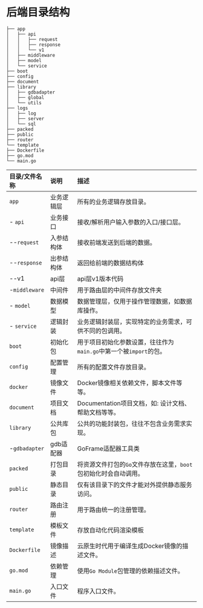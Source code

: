 # 后端目录结构

```shell 
├── app
│   ├── api
│   │   ├── request
│   │   ├── response
│   │   └── v1
│   ├── middleware
│   ├── model
│   └── service
├── boot
├── config
├── document
├── library
│   ├── gdbadapter
│   ├── global
│   └── utils
├── logs
│   ├── log
│   ├── server
│   └── sql
├── packed
├── public
├── router
└── template
├── Dockerfile
├── go.mod
└── main.go
```
| 目录/文件名称 | 说明       | 描述                                                         |
| :------------ | :--------- | :----------------------------------------------------------- |
| `app`         | 业务逻辑层 | 所有的业务逻辑存放目录。                                     |
| - `api`       | 业务接口   | 接收/解析用户输入参数的入口/接口层。                         |
| --`request`   | 入参结构体 | 接收前端发送到后端的数据。                                   |
| --`response`  | 出参结构体 | 返回给前端的数据结构体                                       |
| --v1          | api层      | api层v1版本代码                                              |
| -`middleware` | 中间件     | 用于路由层的中间件存放文件夹                                 |
| - `model`     | 数据模型   | 数据管理层，仅用于操作管理数据，如数据库操作。               |
| - `service`   | 逻辑封装   | 业务逻辑封装层，实现特定的业务需求，可供不同的包调用。       |
| `boot`        | 初始化包   | 用于项目初始化参数设置，往往作为`main.go`中第一个被`import`的包。 |
| `config`      | 配置管理   | 所有的配置文件存放目录。                                     |
| `docker`      | 镜像文件   | Docker镜像相关依赖文件，脚本文件等等。                       |
| `document`    | 项目文档   | Documentation项目文档，如: 设计文档、帮助文档等等。          |
| `library`     | 公共库包   | 公共的功能封装包，往往不包含业务需求实现。                   |
| -`gdbadapter` | gdb适配器  | GoFrame适配器工具类                                          |
| `packed`      | 打包目录   | 将资源文件打包的`Go`文件存放在这里，`boot`包初始化时会自动调用。 |
| `public`      | 静态目录   | 仅有该目录下的文件才能对外提供静态服务访问。                 |
| `router`      | 路由注册   | 用于路由统一的注册管理。                                     |
| `template`    | 模板文件   | 存放自动化代码渲染模板                                       |
| `Dockerfile`  | 镜像描述   | 云原生时代用于编译生成Docker镜像的描述文件。                 |
| `go.mod`      | 依赖管理   | 使用`Go Module`包管理的依赖描述文件。                        |
| `main.go`     | 入口文件   | 程序入口文件。                                               |


